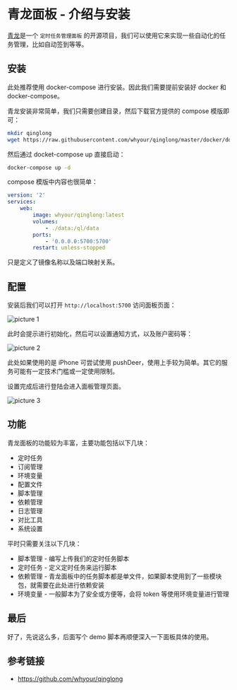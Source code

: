# 青龙面板 - 介绍与安装

[青龙](https://github.com/whyour/qinglong)是一个 `定时任务管理面板` 的开源项目，我们可以使用它来实现一些自动化的任务管理，比如自动签到等等。

## 安装

此处推荐使用 docker-compose 进行安装。因此我们需要提前安装好 docker 和 docker-compose。

青龙安装非常简单，我们只需要创建目录，然后下载官方提供的 compose 模版即可：

```bash
mkdir qinglong
wget https://raw.githubusercontent.com/whyour/qinglong/master/docker/docker-compose.yml
```

然后通过 docket-compose up 直接启动：

```bash
docker-compose up -d
```

compose 模版中内容也很简单：

```yml
version: '2'
services:
    web:
        image: whyour/qinglong:latest
        volumes:
            - ./data:/ql/data
        ports:
            - '0.0.0.0:5700:5700'
        restart: unless-stopped
```

只是定义了镜像名称以及端口映射关系。

## 配置

安装后我们可以打开 `http://localhost:5700` 访问面板页面：

![picture 1](https://stg.heyfe.org/images/blog-qinglong-6.png)

此时会提示进行初始化，然后可以设置通知方式，以及账户密码等：

![picture 2](https://stg.heyfe.org/images/blog-qinglong-61.png)

此处如果使用的是 iPhone 可尝试使用 pushDeer，使用上手较为简单。其它的服务可能有一定技术门槛或一定使用限制。

设置完成后进行登陆会进入面板管理页面。

![picture 3](https://stg.heyfe.org/images/blog-qinglong-7.png)

## 功能

青龙面板的功能较为丰富，主要功能包括以下几块：

-   定时任务
-   订阅管理
-   环境变量
-   配置文件
-   脚本管理
-   依赖管理
-   日志管理
-   对比工具
-   系统设置

平时只需要关注以下几块：

-   脚本管理 - 编写上传我们的定时任务脚本
-   定时任务 - 定义定时任务来运行脚本
-   依赖管理 - 青龙面板中的任务脚本都是单文件，如果脚本使用到了一些模块包，就需要在此处进行依赖安装
-   环境变量 - 一般脚本为了安全或方便等，会将 token 等使用环境变量进行管理

## 最后

好了，先说这么多，后面写个 demo 脚本再顺便深入一下面板具体的使用。

## 参考链接

-   https://github.com/whyour/qinglong

